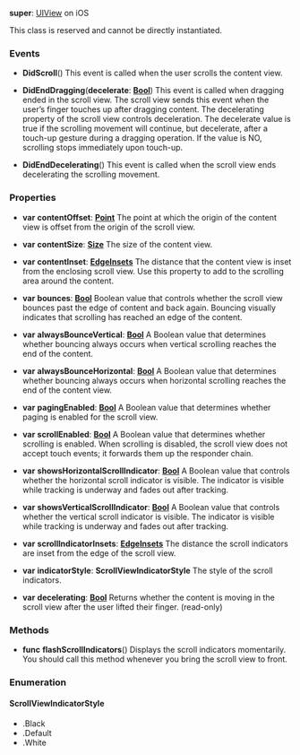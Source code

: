 **super**: [UIView](UIView.md) on iOS

This class is reserved and cannot be directly instantiated.

### Events

* **DidScroll**()
This event is called when the user scrolls the content view.

* **DidEndDragging**(**decelerate**: <strong>[Bool](../gravity/types.md)</strong>)
This event is called when dragging ended in the scroll view. The scroll view sends this event when the user’s finger touches up after dragging content. The decelerating property of the scroll view controls deceleration. The decelerate value is true if the scrolling movement will continue, but decelerate, after a touch-up gesture during a dragging operation. If the value is NO, scrolling stops immediately upon touch-up.

* **DidEndDecelerating**()
This event is called when the scroll view ends decelerating the scrolling movement.



### Properties

* **var** **contentOffset**: **[Point](point.md)**
The point at which the origin of the content view is offset from the origin of the scroll view.

* **var** **contentSize**: **[Size](size.md)**
The size of the content view.

* **var** **contentInset**: **[EdgeInsets](edgeinsets.md)**
The distance that the content view is inset from the enclosing scroll view. Use this property to add to the scrolling area around the content.

* **var** **bounces**: **[Bool](../gravity/types.md)**
Boolean value that controls whether the scroll view bounces past the edge of content and back again. Bouncing visually indicates that scrolling has reached an edge of the content.

* **var** **alwaysBounceVertical**: **[Bool](../gravity/types.md)**
A Boolean value that determines whether bouncing always occurs when vertical scrolling reaches the end of the content.

* **var** **alwaysBounceHorizontal**: **[Bool](../gravity/types.md)**
A Boolean value that determines whether bouncing always occurs when horizontal scrolling reaches the end of the content view.

* **var** **pagingEnabled**: **[Bool](../gravity/types.md)**
A Boolean value that determines whether paging is enabled for the scroll view.

* **var** **scrollEnabled**: **[Bool](../gravity/types.md)**
A Boolean value that determines whether scrolling is enabled. When scrolling is disabled, the scroll view does not accept touch events; it forwards them up the responder chain.

* **var** **showsHorizontalScrollIndicator**: **[Bool](../gravity/types.md)**
A Boolean value that controls whether the horizontal scroll indicator is visible. The indicator is visible while tracking is underway and fades out after tracking.

* **var** **showsVerticalScrollIndicator**: **[Bool](../gravity/types.md)**
A Boolean value that controls whether the vertical scroll indicator is visible. The indicator is visible while tracking is underway and fades out after tracking.

* **var** **scrollIndicatorInsets**: **[EdgeInsets](edgeinsets.md)**
The distance the scroll indicators are inset from the edge of the scroll view.

* **var** **indicatorStyle**: **ScrollViewIndicatorStyle**
The style of the scroll indicators.

* **var** **decelerating**: **[Bool](../gravity/types.md)**
Returns whether the content is moving in the scroll view after the user lifted their finger. \(read-only\)



### Methods

* **func** **flashScrollIndicators**()
Displays the scroll indicators momentarily. You should call this method whenever you bring the scroll view to front.





### Enumeration

#### ScrollViewIndicatorStyle
 * .Black
 * .Default
 * .White

<br><br>

